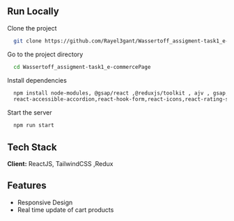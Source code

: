 ## Run Locally

Clone the project

```bash
  git clone https://github.com/Rayel3gant/Wassertoff_assigment-task1_e-commercePage
```

Go to the project directory

```bash
  cd Wassertoff_assigment-task1_e-commercePage
```

Install dependencies 

```bash
  npm install node-modules, @gsap/react ,@reduxjs/toolkit , ajv , gsap,
  react-accessible-accordion,react-hook-form,react-icons,react-rating-stars-component,react-redux,react-responsive-carousel,react-router-dom,react-toastify
```

Start the server

```bash
  npm run start
```


## Tech Stack

**Client:** ReactJS, TailwindCSS ,Redux




## Features

- Responsive Design
- Real time update of cart products

